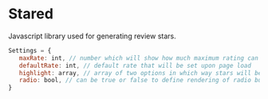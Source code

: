 # Stared
Javascript library used for generating review stars.

```javascript
Settings = {
   maxRate: int, // number which will show how much maximum rating can be set
   defaultRate: int, // default rate that will be set upon page load
   highlight: array, // array of two options in which way stars will be highlighted
   radio: bool, // can be true or false to define rendering of radio buttons hidden in star elements
}
```
